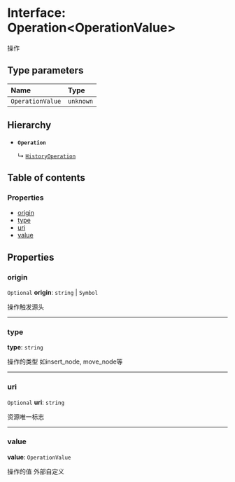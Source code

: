 # Interface: Operation\<OperationValue>

操作

## Type parameters

| Name | Type |
| :------ | :------ |
| `OperationValue` | `unknown` |

## Hierarchy

* **`Operation`**

  ↳ [`HistoryOperation`](/auto-docs/history/interfaces/HistoryOperation.md)

## Table of contents

### Properties

* [origin](/auto-docs/history/interfaces/Operation.md#origin)
* [type](/auto-docs/history/interfaces/Operation.md#type)
* [uri](/auto-docs/history/interfaces/Operation.md#uri)
* [value](/auto-docs/history/interfaces/Operation.md#value)

## Properties

### origin

`Optional` **origin**: `string` | `Symbol`

操作触发源头

***

### type

**type**: `string`

操作的类型 如insert\_node, move\_node等

***

### uri

`Optional` **uri**: `string`

资源唯一标志

***

### value

**value**: `OperationValue`

操作的值 外部自定义
